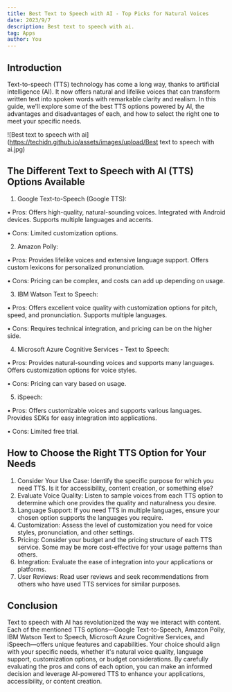 ```yaml
---
title: Best Text to Speech with AI - Top Picks for Natural Voices
date: 2023/9/7
description: Best text to speech with ai. 
tag: Apps
author: You
---
```


## Introduction
Text-to-speech (TTS) technology has come a long way, thanks to artificial intelligence (AI). It now offers natural and lifelike voices that can transform written text into spoken words with remarkable clarity and realism. In this guide, we'll explore some of the best TTS options powered by AI, the advantages and disadvantages of each, and how to select the right one to meet your specific needs.

![Best text to speech with ai](https://techidn.github.io/assets/images/upload/Best text to speech with ai.jpg)

## The Different Text to Speech with AI (TTS) Options Available
1. Google Text-to-Speech (Google TTS):

•	Pros: Offers high-quality, natural-sounding voices. Integrated with Android devices. Supports multiple languages and accents.

•	Cons: Limited customization options.

2. Amazon Polly:

•	Pros: Provides lifelike voices and extensive language support. Offers custom lexicons for personalized pronunciation.

•	Cons: Pricing can be complex, and costs can add up depending on usage.

3. IBM Watson Text to Speech:

•	Pros: Offers excellent voice quality with customization options for pitch, speed, and pronunciation. Supports multiple languages.

•	Cons: Requires technical integration, and pricing can be on the higher side.

4. Microsoft Azure Cognitive Services - Text to Speech:

•	Pros: Provides natural-sounding voices and supports many languages. Offers customization options for voice styles.

•	Cons: Pricing can vary based on usage.

5. iSpeech:

•	Pros: Offers customizable voices and supports various languages. Provides SDKs for easy integration into applications.

•	Cons: Limited free trial.

## How to Choose the Right TTS Option for Your Needs
1. Consider Your Use Case: Identify the specific purpose for which you need TTS. Is it for accessibility, content creation, or something else?
2. Evaluate Voice Quality: Listen to sample voices from each TTS option to determine which one provides the quality and naturalness you desire.
3. Language Support: If you need TTS in multiple languages, ensure your chosen option supports the languages you require.
4. Customization: Assess the level of customization you need for voice styles, pronunciation, and other settings.
5. Pricing: Consider your budget and the pricing structure of each TTS service. Some may be more cost-effective for your usage patterns than others.
6. Integration: Evaluate the ease of integration into your applications or platforms.
7. User Reviews: Read user reviews and seek recommendations from others who have used TTS services for similar purposes.

## Conclusion
Text to speech with AI has revolutionized the way we interact with content. Each of the mentioned TTS options—Google Text-to-Speech, Amazon Polly, IBM Watson Text to Speech, Microsoft Azure Cognitive Services, and iSpeech—offers unique features and capabilities. Your choice should align with your specific needs, whether it's natural voice quality, language support, customization options, or budget considerations. By carefully evaluating the pros and cons of each option, you can make an informed decision and leverage AI-powered TTS to enhance your applications, accessibility, or content creation.